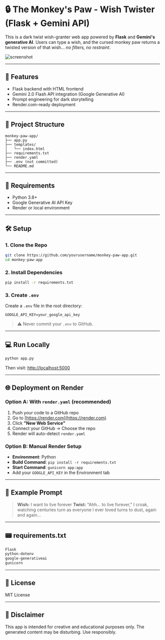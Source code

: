 # 🔒 The Monkey's Paw - Wish Twister (Flask + Gemini API)

This is a dark twist wish-granter web app powered by **Flask** and **Gemini's generative AI**. Users can type a wish, and the cursed monkey paw returns a twisted version of that wish... *no filters, no restraint*.

![screenshot](preview.png)

---

## 🚀 Features

* Flask backend with HTML frontend
* Gemini 2.0 Flash API integration (Google Generative AI)
* Prompt engineering for dark storytelling
* Render.com-ready deployment

---

## 📁 Project Structure

```
monkey-paw-app/
├── app.py
├── templates/
│   └── index.html
├── requirements.txt
├── render.yaml
├── .env (not committed)
└── README.md
```

---

## 🧠 Requirements

* Python 3.8+
* Google Generative AI API Key
* Render or local environment

---

## 🛠️ Setup

### 1. Clone the Repo

```bash
git clone https://github.com/yourusername/monkey-paw-app.git
cd monkey-paw-app
```

### 2. Install Dependencies

```bash
pip install -r requirements.txt
```

### 3. Create `.env`

Create a `.env` file in the root directory:

```
GOOGLE_API_KEY=your_google_api_key
```

> ⚠️ Never commit your `.env` to GitHub.

---

## 💻 Run Locally

```bash
python app.py
```

Then visit: [http://localhost:5000](http://localhost:5000)

---

## 🌐 Deployment on Render

### Option A: With `render.yaml` (recommended)

1. Push your code to a GitHub repo
2. Go to [https://render.com](https://render.com)
3. Click **"New Web Service"**
4. Connect your GitHub → Choose the repo
5. Render will auto-detect `render.yaml`

### Option B: Manual Render Setup

* **Environment**: Python
* **Build Command**: `pip install -r requirements.txt`
* **Start Command**: `gunicorn app:app`
* Add your `GOOGLE_API_KEY` in the Environment tab

---

## 📄 Example Prompt

> **Wish:** I want to live forever
> **Twist:** "Ahh... to live forever," I croak, watching centuries turn as everyone I ever loved turns to dust, again and again...

---

## 📟 requirements.txt

```txt
Flask
python-dotenv
google-generativeai
gunicorn
```

---

## 📜 License

MIT License

---

## 🧠 Disclaimer

This app is intended for creative and educational purposes only. The generated content may be disturbing. Use responsibly.
